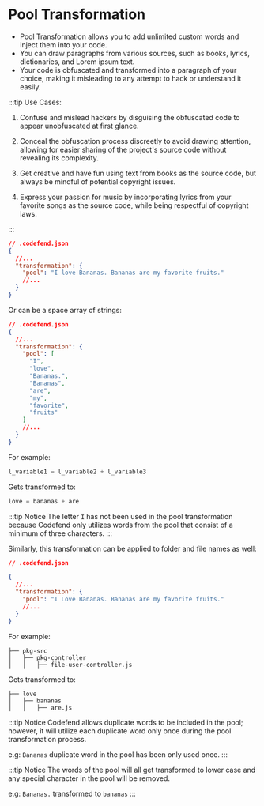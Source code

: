 # Pool Transformation

- Pool Transformation allows you to add unlimited custom words and inject them into your code.
- You can draw paragraphs from various sources, such as books, lyrics, dictionaries, and Lorem ipsum text.
- Your code is obfuscated and transformed into a paragraph of your choice, making it misleading to any attempt to hack or understand it easily.

:::tip Use Cases:

1. Confuse and mislead hackers by disguising the obfuscated code to appear unobfuscated at first glance.

2. Conceal the obfuscation process discreetly to avoid drawing attention, allowing for easier sharing of the project's source code without revealing its complexity.

3. Get creative and have fun using text from books as the source code, but always be mindful of potential copyright issues.

4. Express your passion for music by incorporating lyrics from your favorite songs as the source code, while being respectful of copyright laws.

:::

```json
// .codefend.json
{
  //...
  "transformation": {
    "pool": "I love Bananas. Bananas are my favorite fruits."
    //...
  }
}
```

Or can be a space array of strings:

```json
// .codefend.json
{
  //...
  "transformation": {
    "pool": [
      "I",
      "love",
      "Bananas.",
      "Bananas",
      "are",
      "my",
      "favorite",
      "fruits"
    ]
    //...
  }
}
```

For example:

```python
l_variable1 = l_variable2 + l_variable3
```

Gets transformed to:

```python
love = bananas + are
```

:::tip Notice
The letter `I` has not been used in the pool transformation because Codefend only utilizes words from the pool that consist of a minimum of three characters.
:::

Similarly, this transformation can be applied to folder and file names as well:

```json
// .codefend.json

{
  //...
  "transformation": {
    "pool": "I Love Bananas. Bananas are my favorite fruits."
    //...
  }
}
```

For example:

```
├── pkg-src
│   ├── pkg-controller
│   │   ├── file-user-controller.js
```

Gets transformed to:

```
├── love
│   ├── bananas
│   │   ├── are.js
```

:::tip Notice
Codefend allows duplicate words to be included in the pool; however, it will utilize each duplicate word only once during the pool transformation process.

e.g: `Bananas` duplicate word in the pool has been only used once.
:::

:::tip Notice
The words of the pool will all get transformed to lower case
and any special character in the pool will be removed.

e.g: `Bananas.` transformed to `bananas`
:::

